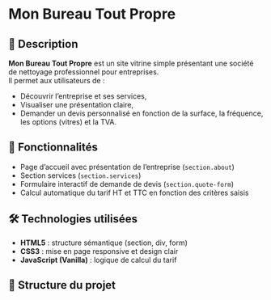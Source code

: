 # Mon Bureau Tout Propre

## 📌 Description
**Mon Bureau Tout Propre** est un site vitrine simple présentant une société de nettoyage professionnel pour entreprises.  
Il permet aux utilisateurs de :
- Découvrir l’entreprise et ses services,
- Visualiser une présentation claire,
- Demander un devis personnalisé en fonction de la surface, la fréquence, les options (vitres) et la TVA.

## 🚀 Fonctionnalités
- Page d’accueil avec présentation de l’entreprise (`section.about`)
- Section services (`section.services`)
- Formulaire interactif de demande de devis (`section.quote-form`)
- Calcul automatique du tarif HT et TTC en fonction des critères saisis

## 🛠️ Technologies utilisées
- **HTML5** : structure sémantique (section, div, form)
- **CSS3** : mise en page responsive et design clair
- **JavaScript (Vanilla)** : logique de calcul du tarif

## 📂 Structure du projet
